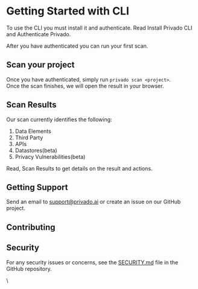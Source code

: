# Getting Started with CLI

To use the CLI you must install it and authenticate. Read Install Privado CLI and Authenticate Privado.

After you have authenticated you can run your first scan.

## Scan your project <a href="#scan-your-project" id="scan-your-project"></a>

Once you have authenticated, simply run `privado scan <project>`.   
Once the scan finishes, we will open the result in your browser.

## Scan Results <a href="#scan-results" id="scan-results"></a>

Our scan currently identifies the following:

1. Data Elements
2. Third Party
3. APIs
4. Datastores(beta)
5. Privacy Vulnerabilities(beta)

Read, Scan Results to get details on the result and actions.

&#x20;

## Getting Support <a href="#getting-support" id="getting-support"></a>

Send an email to [support@privado.ai](mailto:support@privado.ai) or create an issue on our GitHub project.

&#x20;

## Contributing <a href="#contributing" id="contributing"></a>

&#x20;

## Security <a href="#security" id="security"></a>

For any security issues or concerns, see the [SECURITY.md](https://github.com/snyk/snyk/blob/master/SECURITY.md) file in the GitHub repository.

\
